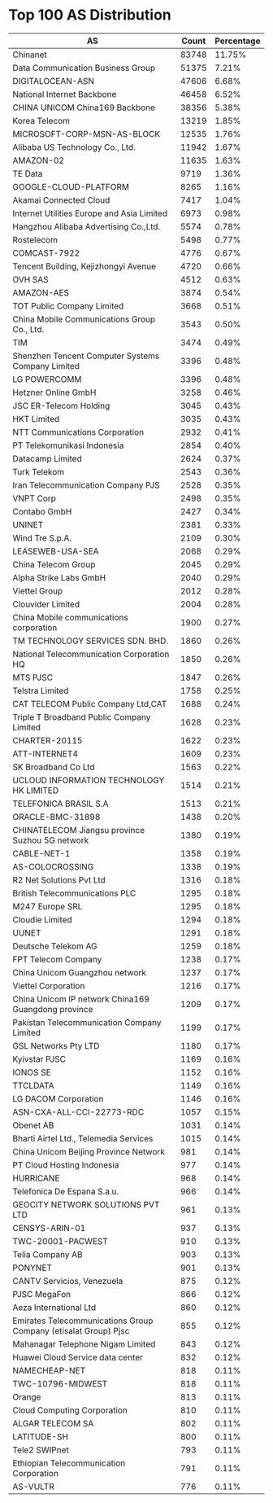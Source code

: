 # Top 100 AS Distribution
| AS | Count | Percentage |
|----|----|----|
| Chinanet | 83748 | 11.75% |
| Data Communication Business Group | 51375 | 7.21% |
| DIGITALOCEAN-ASN | 47606 | 6.68% |
| National Internet Backbone | 46458 | 6.52% |
| CHINA UNICOM China169 Backbone | 38356 | 5.38% |
| Korea Telecom | 13219 | 1.85% |
| MICROSOFT-CORP-MSN-AS-BLOCK | 12535 | 1.76% |
| Alibaba US Technology Co., Ltd. | 11942 | 1.67% |
| AMAZON-02 | 11635 | 1.63% |
| TE Data | 9719 | 1.36% |
| GOOGLE-CLOUD-PLATFORM | 8265 | 1.16% |
| Akamai Connected Cloud | 7417 | 1.04% |
| Internet Utilities Europe and Asia Limited | 6973 | 0.98% |
| Hangzhou Alibaba Advertising Co.,Ltd. | 5574 | 0.78% |
| Rostelecom | 5498 | 0.77% |
| COMCAST-7922 | 4776 | 0.67% |
| Tencent Building, Kejizhongyi Avenue | 4720 | 0.66% |
| OVH SAS | 4512 | 0.63% |
| AMAZON-AES | 3874 | 0.54% |
| TOT Public Company Limited | 3668 | 0.51% |
| China Mobile Communications Group Co., Ltd. | 3543 | 0.50% |
| TIM | 3474 | 0.49% |
| Shenzhen Tencent Computer Systems Company Limited | 3396 | 0.48% |
| LG POWERCOMM | 3396 | 0.48% |
| Hetzner Online GmbH | 3258 | 0.46% |
| JSC ER-Telecom Holding | 3045 | 0.43% |
| HKT Limited | 3035 | 0.43% |
| NTT Communications Corporation | 2932 | 0.41% |
| PT Telekomunikasi Indonesia | 2854 | 0.40% |
| Datacamp Limited | 2624 | 0.37% |
| Turk Telekom | 2543 | 0.36% |
| Iran Telecommunication Company PJS | 2528 | 0.35% |
| VNPT Corp | 2498 | 0.35% |
| Contabo GmbH | 2427 | 0.34% |
| UNINET | 2381 | 0.33% |
| Wind Tre S.p.A. | 2109 | 0.30% |
| LEASEWEB-USA-SEA | 2068 | 0.29% |
| China Telecom Group | 2045 | 0.29% |
| Alpha Strike Labs GmbH | 2040 | 0.29% |
| Viettel Group | 2012 | 0.28% |
| Clouvider Limited | 2004 | 0.28% |
| China Mobile communications corporation | 1900 | 0.27% |
| TM TECHNOLOGY SERVICES SDN. BHD. | 1860 | 0.26% |
| National Telecommunication Corporation HQ | 1850 | 0.26% |
| MTS PJSC | 1847 | 0.26% |
| Telstra Limited | 1758 | 0.25% |
| CAT TELECOM Public Company Ltd,CAT | 1688 | 0.24% |
| Triple T Broadband Public Company Limited | 1628 | 0.23% |
| CHARTER-20115 | 1622 | 0.23% |
| ATT-INTERNET4 | 1609 | 0.23% |
| SK Broadband Co Ltd | 1563 | 0.22% |
| UCLOUD INFORMATION TECHNOLOGY HK LIMITED | 1514 | 0.21% |
| TELEFONICA BRASIL S.A | 1513 | 0.21% |
| ORACLE-BMC-31898 | 1438 | 0.20% |
| CHINATELECOM Jiangsu province Suzhou 5G network | 1380 | 0.19% |
| CABLE-NET-1 | 1358 | 0.19% |
| AS-COLOCROSSING | 1338 | 0.19% |
| R2 Net Solutions Pvt Ltd | 1316 | 0.18% |
| British Telecommunications PLC | 1295 | 0.18% |
| M247 Europe SRL | 1295 | 0.18% |
| Cloudie Limited | 1294 | 0.18% |
| UUNET | 1291 | 0.18% |
| Deutsche Telekom AG | 1259 | 0.18% |
| FPT Telecom Company | 1238 | 0.17% |
| China Unicom Guangzhou network | 1237 | 0.17% |
| Viettel Corporation | 1216 | 0.17% |
| China Unicom IP network China169 Guangdong province | 1209 | 0.17% |
| Pakistan Telecommunication Company Limited | 1199 | 0.17% |
| GSL Networks Pty LTD | 1180 | 0.17% |
| Kyivstar PJSC | 1169 | 0.16% |
| IONOS SE | 1152 | 0.16% |
| TTCLDATA | 1149 | 0.16% |
| LG DACOM Corporation | 1146 | 0.16% |
| ASN-CXA-ALL-CCI-22773-RDC | 1057 | 0.15% |
| Obenet AB | 1031 | 0.14% |
| Bharti Airtel Ltd., Telemedia Services | 1015 | 0.14% |
| China Unicom Beijing Province Network | 981 | 0.14% |
| PT Cloud Hosting Indonesia | 977 | 0.14% |
| HURRICANE | 968 | 0.14% |
| Telefonica De Espana S.a.u. | 966 | 0.14% |
| GEOCITY NETWORK SOLUTIONS PVT LTD | 961 | 0.13% |
| CENSYS-ARIN-01 | 937 | 0.13% |
| TWC-20001-PACWEST | 910 | 0.13% |
| Telia Company AB | 903 | 0.13% |
| PONYNET | 901 | 0.13% |
| CANTV Servicios, Venezuela | 875 | 0.12% |
| PJSC MegaFon | 866 | 0.12% |
| Aeza International Ltd | 860 | 0.12% |
| Emirates Telecommunications Group Company (etisalat Group) Pjsc | 855 | 0.12% |
| Mahanagar Telephone Nigam Limited | 843 | 0.12% |
| Huawei Cloud Service data center | 832 | 0.12% |
| NAMECHEAP-NET | 818 | 0.11% |
| TWC-10796-MIDWEST | 818 | 0.11% |
| Orange | 813 | 0.11% |
| Cloud Computing Corporation | 810 | 0.11% |
| ALGAR TELECOM SA | 802 | 0.11% |
| LATITUDE-SH | 800 | 0.11% |
| Tele2 SWIPnet | 793 | 0.11% |
| Ethiopian Telecommunication Corporation | 791 | 0.11% |
| AS-VULTR | 776 | 0.11% |
